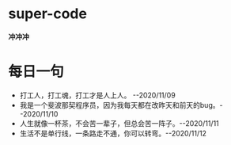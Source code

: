 # super-code
**冲冲冲**
# 每日一句
* 打工人，打工魂，打工才是人上人。 --2020/11/09
* 我是一个斐波那契程序员，因为我每天都在改昨天和前天的bug。--2020/11/10
* 人生就像一杯茶，不会苦一辈子，但总会苦一阵子。--2020/11/11
* 生活不是单行线，一条路走不通，你可以转弯。--2020/11/12
